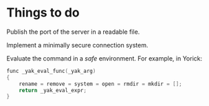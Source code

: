 # Things to do

Publish the port of the server in a readable file.

Implement a minimally secure connection system.

Evaluate the command in a *safe* environment. For example, in Yorick:

```.c
func _yak_eval_func(_yak_arg)
{
    rename = remove = system = open = rmdir = mkdir = [];
    return _yak_eval_expr;
}
```
